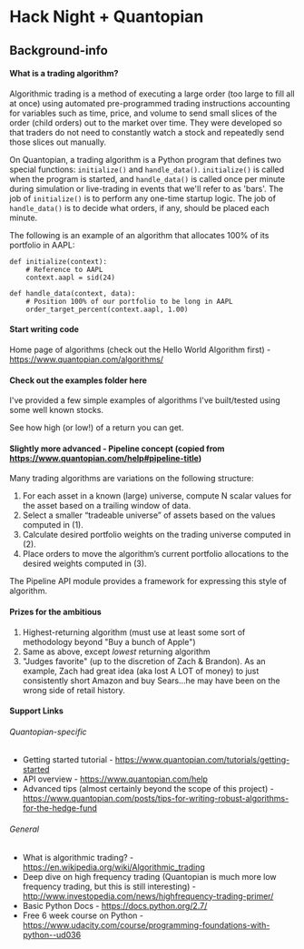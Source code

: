 # Hack Night + Quantopian

## Background-info

#### What is a trading algorithm?

Algorithmic trading is a method of executing a large order (too large to fill all at once) using automated pre-programmed trading instructions accounting for variables such as time, price, and volume to send small slices of the order (child orders) out to the market over time. They were developed so that traders do not need to constantly watch a stock and repeatedly send those slices out manually. 

On Quantopian, a trading algorithm is a Python program that defines two special functions: `initialize()` and `handle_data()`. `initialize()` is called when the program is started, and `handle_data()` is called once per minute during simulation or live-trading in events that we'll refer to as 'bars'. The job of `initialize()` is to perform any one-time startup logic. The job of `handle_data()` is to decide what orders, if any, should be placed each minute.

The following is an example of an algorithm that allocates 100% of its portfolio in AAPL:

    def initialize(context):
        # Reference to AAPL
        context.aapl = sid(24)

    def handle_data(context, data):
        # Position 100% of our portfolio to be long in AAPL
        order_target_percent(context.aapl, 1.00)

#### Start writing code

Home page of algorithms (check out the Hello World Algorithm first) - https://www.quantopian.com/algorithms/

#### Check out the examples folder here

I've provided a few simple examples of algorithms I've built/tested using some well known stocks.

See how high (or low!) of a return you can get.

#### Slightly more advanced - Pipeline concept (copied from https://www.quantopian.com/help#pipeline-title)

Many trading algorithms are variations on the following structure:

1. For each asset in a known (large) universe, compute N scalar values for the asset based on a trailing window of data.
1. Select a smaller “tradeable universe” of assets based on the values computed in (1).
1. Calculate desired portfolio weights on the trading universe computed in (2).
1. Place orders to move the algorithm’s current portfolio allocations to the desired weights computed in (3).

The Pipeline API module provides a framework for expressing this style of algorithm.

#### Prizes for the ambitious
1. Highest-returning algorithm (must use at least some sort of methodology beyond "Buy a bunch of Apple")
1. Same as above, except *lowest* returning algorithm
1. "Judges favorite" (up to the discretion of Zach & Brandon). As an example, Zach had great idea (aka lost A LOT of money) to just consistently short Amazon and buy Sears...he may have been on the wrong side of retail history.

#### Support Links

###### Quantopian-specific

* Getting started tutorial - https://www.quantopian.com/tutorials/getting-started
* API overview - https://www.quantopian.com/help
* Advanced tips (almost certainly beyond the scope of this project) - https://www.quantopian.com/posts/tips-for-writing-robust-algorithms-for-the-hedge-fund

###### General

* What is algorithmic trading? - https://en.wikipedia.org/wiki/Algorithmic_trading
* Deep dive on high frequency trading (Quantopian is much more low frequency trading, but this is still interesting) - http://www.investopedia.com/news/highfrequency-trading-primer/
* Basic Python Docs - https://docs.python.org/2.7/
* Free 6 week course on Python -https://www.udacity.com/course/programming-foundations-with-python--ud036
